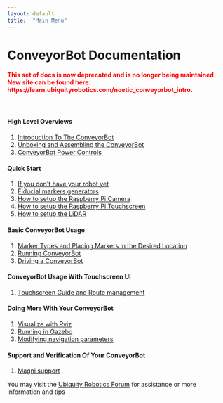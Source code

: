 ```yaml
---
layout: default
title:  "Main Menu"
---
```


# ConveyorBot Documentation

<H4 style="color:red">This set of docs is now deprecated and is no longer being maintained. New site can be found here: https://learn.ubiquityrobotics.com/noetic_conveyorbot_intro.</H4>

<br>

#### High Level Overviews

1.  [Introduction To The ConveyorBot](ConveyorBot/introduction.md)
2.  [Unboxing and Assembling the ConveyorBot](ConveyorBot/shell_tower/shell_tower_assembly.md)
3.  [ConveyorBot Power Controls](ConveyorBot/ConveyorBot_key.md)

#### Quick Start

1.  [If you don't have your robot yet](ConveyorBot/before_arrival.md)
2.  [Fiducial markers generators](ConveyorBot/how_to_generate_markers.md)
3.  [How to setup the Raspberry Pi Camera](ConveyorBot/camera.md)
4.  [How to setup the Raspberry Pi Touchscreen](ConveyorBot/touchscreen.md)
5.  [How to setup the LiDAR](ConveyorBot/lidar.md)

#### Basic ConveyorBot Usage

1.  [Marker Types and Placing Markers in the Desired Location](ConveyorBot/marker_types_and_placing_them.md)
2.  [Running ConveyorBot](ConveyorBot/running_ConveyorBot.md)
3.  [Driving a ConveyorBot](ConveyorBot/driving_a_ConveyorBot.md)

#### ConveyorBot Usage With Touchscreen UI

1.  [Touchscreen Guide and Route management](ConveyorBot/ConveyorBot_usage_with_touchscreen.md)


#### Doing More With Your ConveyorBot

1.  [Visualize with Rviz](ConveyorBot/rviz.md)
2.  [Running in Gazebo](ConveyorBot/gazebo.md)
3.  [Modifying navigation parameters](ConveyorBot/tuning_nav.md)

#### Support and Verification Of Your ConveyorBot

1. [Magni support](https://learn.ubiquityrobotics.com/)

You may visit the [Ubiquity Robotics Forum](https://forum.ubiquityrobotics.com) for assistance or more information and tips
